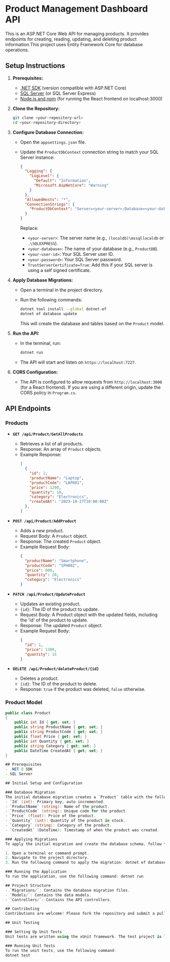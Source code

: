 # Product Management Dashboard API

This is an ASP.NET Core Web API for managing products. It provides endpoints for creating, reading, updating, and deleting product information.This project uses Entity Framework Core for database operations.

## Setup Instructions

1.  **Prerequisites:**
    * [.NET SDK](https://dotnet.microsoft.com/download) (version compatible with ASP.NET Core)
    * [SQL Server](https://www.microsoft.com/en-us/sql-server/sql-server-downloads) (or SQL Server Express)
    * [Node.js and npm](https://nodejs.org/) (for running the React frontend on localhost:3000)

2.  **Clone the Repository:**
    ```bash
    git clone <your-repository-url>
    cd <your-repository-directory>
    ```

3.  **Configure Database Connection:**
    * Open the `appsettings.json` file.
    * Update the `ProductDbContext` connection string to match your SQL Server instance:

        ```json
        {
          "Logging": {
            "LogLevel": {
              "Default": "Information",
              "Microsoft.AspNetCore": "Warning"
            }
          },
          "AllowedHosts": "*",
          "ConnectionStrings": {
            "ProductDbContext": "Server=<your-server>;Database=<your-database>;User Id=<your-user-id>;Password=<your-password>;TrustServerCertificate=True;"
          }
        }
        ```

        Replace:
        * `<your-server>`: The server name (e.g., `(localdb)\mssqllocaldb` or `.\SQLEXPRESS`).
        * `<your-database>`: The name of your database (e.g., `ProductDB`).
        * `<your-user-id>`: Your SQL Server user ID.
        * `<your-password>`: Your SQL Server password.
        * `TrustServerCertificate=True`: Add this if your SQL server is using a self signed certificate.

4.  **Apply Database Migrations:**
    * Open a terminal in the project directory.
    * Run the following commands:

        ```bash
        dotnet tool install --global dotnet-ef
        dotnet ef database update
        ```

        This will create the database and tables based on the `Product` model.

5.  **Run the API:**
    * In the terminal, run:

        ```bash
        dotnet run
        ```

    * The API will start and listen on `https://localhost:7227`.

6.  **CORS Configuration:**
    * The API is configured to allow requests from `http://localhost:3000` (for a React frontend). If you are using a different origin, update the CORS policy in `Program.cs`.

## API Endpoints

### Products

* **`GET /api/Product/GetAllProducts`**
    * Retrieves a list of all products.
    * Response: An array of `Product` objects.
    * Example Response:
        ```json
        [
          {
            "id": 1,
            "productName": "Laptop",
            "productCode": "LAP001",
            "price": 1200,
            "quantity": 10,
            "category": "Electronics",
            "createdAt": "2023-10-27T10:00:00Z"
          },
        ]
        ```

* **`POST /api/Product/AddProduct`**
    * Adds a new product.
    * Request Body: A `Product` object.
    * Response: The created `Product` object.
    * Example Request Body:
        ```json
        {
          "productName": "Smartphone",
          "productCode": "SPH002",
          "price": 800,
          "quantity": 20,
          "category": "Electronics"
        }
        ```

* **`PATCH /api/Product/UpdateProduct`**
    * Updates an existing product.
    * `{id}`: The ID of the product to update.
    * Request Body: A Product object with the updated fields, including the 'id' of the product to update.
    * Response: The updated `Product` object.
    * Example Request Body:
        ```json
        {
          "id": 1,
          "price": 1300,
          "quantity": 15
        }
        ```

* **`DELETE /api/Product/deleteProduct/{id}`**
    * Deletes a product.
    * `{id}`: The ID of the product to delete.
    * Response: `true` if the product was deleted, `false` otherwise.

### Product Model

```csharp
public class Product
{
    public int Id { get; set; }
    public string ProductName { get; set; }
    public string ProductCode { get; set; }
    public float Price { get; set; }
    public int Quantity { get; set; }
    public string Category { get; set; }
    public DateTime CreatedAt { get; set; }
}

## Prerequisites
- .NET 8 SDK
- SQL Server

## Initial Setup and Configuration

### Database Migration
The initial database migration creates a `Product` table with the following columns:
- `Id` (int): Primary key, auto-incremented.
- `ProductName` (string): Name of the product.
- `ProductCode` (string): Unique code for the product.
- `Price` (float): Price of the product.
- `Quantity` (int): Quantity of the product in stock.
- `Category` (string): Category of the product.
- `CreatedAt` (DateTime): Timestamp of when the product was created.

### Applying Migrations
To apply the initial migration and create the database schema, follow these steps:

1. Open a terminal or command prompt.
2. Navigate to the project directory.
3. Run the following command to apply the migration: dotnet ef database update

### Running the Application
To run the application, use the following command: dotnet run

## Project Structure
- `Migrations/`: Contains the database migration files.
- `Models/`: Contains the data models.
- `Controllers/`: Contains the API controllers.

## Contributing
Contributions are welcome! Please fork the repository and submit a pull request.

## Unit Testing

### Setting Up Unit Tests
Unit tests are written using the xUnit framework. The test project is located in the `ProductManagementDashboard.Tests` directory.

### Running Unit Tests
To run the unit tests, use the following command:
dotnet test

    
